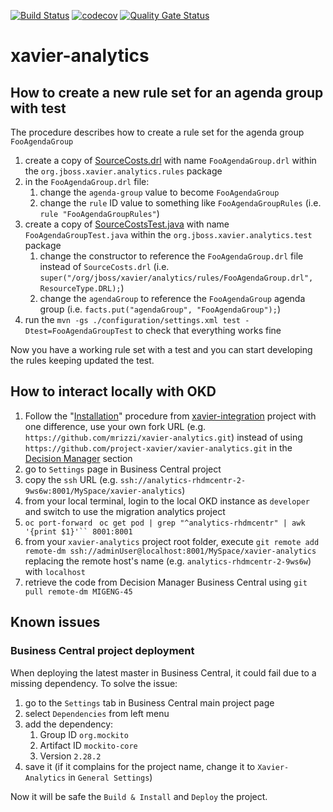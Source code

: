 [![Build Status](https://travis-ci.org/project-xavier/xavier-analytics.svg?branch=master)](https://travis-ci.org/project-xavier/xavier-analytics)
[![codecov](https://codecov.io/gh/project-xavier/xavier-analytics/branch/master/graph/badge.svg)](https://codecov.io/gh/project-xavier/xavier-analytics)
[![Quality Gate Status](https://sonarcloud.io/api/project_badges/measure?project=project-xavier_xavier-analytics&metric=alert_status)](https://sonarcloud.io/dashboard?id=project-xavier_xavier-analytics)

# xavier-analytics

## How to create a new rule set for an agenda group with test
The procedure describes how to create a rule set for the agenda group `FooAgendaGroup`
1. create a copy of [SourceCosts.drl](src/main/resources/org/jboss/xavier/analytics/rules/initialcostsaving/SourceCosts.drl) with name `FooAgendaGroup.drl` within the `org.jboss.xavier.analytics.rules` package
1. in the `FooAgendaGroup.drl` file:
    1. change the `agenda-group` value to become `FooAgendaGroup`
    1. change the `rule` ID value to something like `FooAgendaGroupRules` (i.e. `rule "FooAgendaGroupRules"`)
1. create a copy of [SourceCostsTest.java](src/test/java/org/jboss/xavier/analytics/test/SourceCostsTest.java) with name `FooAgendaGroupTest.java` within the `org.jboss.xavier.analytics.test` package
    1. change the constructor to reference the `FooAgendaGroup.drl` file instead of `SourceCosts.drl` (i.e. `super("/org/jboss/xavier/analytics/rules/FooAgendaGroup.drl", ResourceType.DRL);`)
    1. change the `agendaGroup` to reference the `FooAgendaGroup` agenda group (i.e. `facts.put("agendaGroup", "FooAgendaGroup");`)
1. run the `mvn -gs ./configuration/settings.xml test -Dtest=FooAgendaGroupTest` to check that everything works fine

Now you have a working rule set with a test and you can start developing the rules keeping updated the test.

## How to interact locally with OKD
1. Follow the "[Installation](https://github.com/project-xavier/xavier-integration#installation)" procedure from [xavier-integration](https://github.com/project-xavier/xavier-integration) project with one difference, use your own fork URL (e.g. `https://github.com/mrizzi/xavier-analytics.git`) instead of using `https://github.com/project-xavier/xavier-analytics.git` in the [Decision Manager](https://github.com/project-xavier/xavier-integration#decision-manager) section
1. go to `Settings` page in Business Central project
1. copy the `ssh` URL (e.g. `ssh://analytics-rhdmcentr-2-9ws6w:8001/MySpace/xavier-analytics`)
1. from your local terminal, login to the local OKD instance as `developer` and switch to use the migration analytics project
1. `oc port-forward ` `oc get pod | grep "^analytics-rhdmcentr" | awk '{print $1}'`` 8001:8001`
1. from your `xavier-analytics` project root folder, execute `git remote add remote-dm ssh://adminUser@localhost:8001/MySpace/xavier-analytics` replacing the remote host's name (e.g. `analytics-rhdmcentr-2-9ws6w`) with `localhost`
1. retrieve the code from Decision Manager Business Central using `git pull remote-dm MIGENG-45`

## Known issues
### Business Central project deployment
When deploying the latest master in Business Central, it could fail due to a missing dependency.
To solve the issue:
1. go to the `Settings` tab in Business Central main project page
1. select `Dependencies` from left menu
1. add the dependency:
   1. Group ID `org.mockito`
   1. Artifact ID `mockito-core`
   1. Version `2.28.2`
1. save it (if it complains for the project name, change it to `Xavier-Analytics` in `General Settings`)

Now it will be safe the `Build & Install` and `Deploy` the project.
